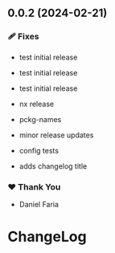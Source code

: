 ## 0.0.2 (2024-02-21)


### 🩹 Fixes

- test initial release

- test initial release

- test initial release

- nx release

- pckg-names

- minor release updates

- config tests

- adds changelog title


### ❤️  Thank You

- Daniel Faria

# ChangeLog